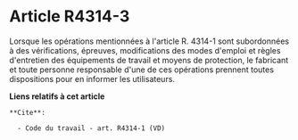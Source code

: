 # Article R4314-3

Lorsque les opérations mentionnées à l'article R. 4314-1 sont subordonnées à des vérifications, épreuves, modifications des
modes d'emploi et règles d'entretien des équipements de travail et moyens de protection, le fabricant et toute personne
responsable d'une de ces opérations prennent toutes dispositions pour en informer les utilisateurs.

**Liens relatifs à cet article**

	**Cite**:

	  - Code du travail - art. R4314-1 (VD)
